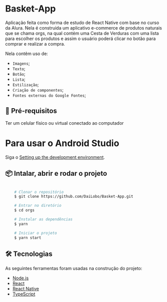 # Basket-App

Aplicação feita como forma de estudo de React Native com base no curso da Alura. Nela é construida um aplicativo e-commerce de produtos naturais que se chama orgs, na qual contém uma Cesta de Verduras com uma lista para escolher os produtos e assim o usuário poderá clicar no botão para comprar e realizar a compra.

Nela contêm uso de:
- `Imagens`;
- `Texto`;
- `Botão`;
- `Lista`;
- `Estilização`;
- `Criação de componentes`;
- `Fontes externas do Google Fontes`;

##  🔧 Pré-requisitos

Ter um celular físico ou virtual conectado ao computador

# Para usar o Android Studio

Siga o [Setting up the development environment](https://reactnative.dev/docs/environment-setup).

##  📦 Intalar, abrir e rodar o projeto

```bash

    # Clonar o repositório
    $ git clone https://github.com/DaiLobo/Basket-App.git

    # Entrar no diretório
    $ cd orgs

    # Instalar as dependências
    $ yarn

    # Iniciar o projeto
    $ yarn start
```

## 🛠️ Tecnologias

As seguintes ferramentas foram usadas na construção do projeto:

- [Node.js](https://nodejs.org/en/)
- [React](https://pt-br.reactjs.org/)
- [React Native](https://reactnative.dev/)
- [TypeScript](https://www.typescriptlang.org/)
